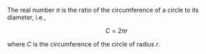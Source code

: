 The real number $\pi$ is the ratio of the circumference of a circle to its diameter, i.e.,

$$
C = 2\pi r
$$

where $C$ is the circumference of the circle of radius $r$.
